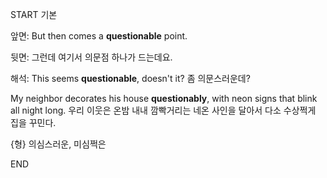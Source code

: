 START
기본

앞면:
But then comes a **questionable** point.


뒷면:
그런데 여기서 의문점 하나가 드는데요.


해석:
This seems **questionable**, doesn't it?
좀 의문스러운데?

My neighbor decorates his house **questionably**, with neon signs that blink all night long.
우리 이웃은 온밤 내내 깜빡거리는 네온 사인을 달아서 다소 수상쩍게 집을 꾸민다.

{형} 의심스러운, 미심쩍은
<!--ID: 1742802083105-->
END
